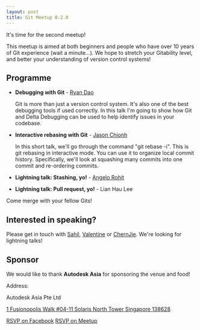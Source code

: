 ```yaml
---
layout: post
title: Git Meetup 0.2.0
---
```


It's time for the second meetup!

This meetup is aimed at both beginners and people who have over 10 years of Git experience (wait a minute...). We hope to stretch your Gitability level, and better your understanding of version control systems!

## Programme

- <a class="glyphicon glyphicon-facetime-video" href="https://www.youtube.com/watch?v=WaGnzxJoocM&amp;list=PLECEw2eFfW7hYMucZmsrryV_9nIc485P1&amp;index=4"></a> **Debugging with Git** - [Ryan Dao](https://github.com/ryandao)
  
  Git is more than just a version control system. It's also one of the best debugging tools if used correctly. In this talk I'm going to show how Git and Delta Debugging can be used to help identify issues in your codebase.

- <a class="glyphicon glyphicon-facetime-video" href="https://www.youtube.com/watch?v=y98dERkXa9A&amp;list=PLECEw2eFfW7hYMucZmsrryV_9nIc485P1&amp;index=3"></a> **Interactive rebasing with Git** - [Jason Chionh](https://github.com/jchionh)

  In this short talk, we'll go through the command "git rebase -i". This is git rebasing in interactive mode. You can use it to organize local commit history. Specifically, we'll look at squashing many commits into one commit and re-ordering commits.

- <a class="glyphicon glyphicon-facetime-video" href="https://www.youtube.com/watch?v=6cpKFUf8cn4&amp;list=PLECEw2eFfW7hYMucZmsrryV_9nIc485P1&amp;index=2"></a> **Lightning talk: Stashing, yo!** - [Angelo Rohit](https://github.com/angelorohit)
- <a class="glyphicon glyphicon-facetime-video" href="https://www.youtube.com/watch?list=PLECEw2eFfW7hYMucZmsrryV_9nIc485P1&amp;v=w2JYOCBb_Z8"></a> **Lightning talk: Pull request, yo!** - Lian Hau Lee

Come merge with your fellow Gits!

## Interested in speaking? 
Please get in touch with [Sahil](https://github.com/spinningarrow), [Valentine](https://github.com/valentine) or [ChernJie](https://github.com/chernjie). We're looking for lightning talks!

## Sponsor
We would like to thank **Autodesk Asia** for sponsoring the venue and food!

Address:

Autodesk Asia Pte Ltd

[1 Fusionopolis Walk \#04-11 Solaris North Tower Singapore 138628](https://www.google.com.sg/maps/place/Solaris/@1.2979921,103.7900456,17z)

<a class="btn btn-primary" href="https://www.facebook.com/events/1620351631543284/">RSVP on Facebook</a>
<a class="btn btn-danger" href="https://www.meetup.com/Grumpy-Gits-SG/events/222021217/">RSVP on Meetup</a>
